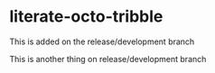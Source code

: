 # literate-octo-tribble

This is added on the release/development branch

This is another thing on release/development branch

